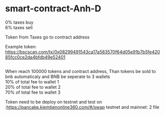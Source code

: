 # smart-contract-Anh-D

0% taxes buy  
6% taxes sell

Token from Taxes go to contract address

Example token:
https://bscscan.com/tx/0x08299491543ca17a583570f64d05e91b7b5fe42085fcc0ce2da4bfdb49e52401

## 
When reach 100000 tokens and contract address, Than tokens be sold to bnb automaticaly and BNB be seperate to 3 wallets</br>
 10% of total fee to wallet 1</br>
 20% of total fee to wallet 2</br>
 70% of total fee to wallet 3</br>

Token need to be deploy on testnet and test on :https://pancake.kiemtienonline360.com/#/swap
testnet and mainnet: 2 file
